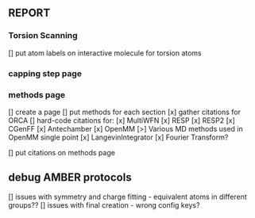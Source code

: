 ## REPORT


### Torsion Scanning
[] put atom labels on interactive molecule for torsion atoms

### capping step page

### methods page
[] create a page
[] put methods for each section 
[x] gather citations for ORCA
[] hard-code citations for:
    [x] MultiWFN
    [x] RESP
    [x] RESP2
    [x] CGenFF
    [x] Antechamber
    [x] OpenMM
    [>] Various MD methods used in OpenMM single point
        [x] LangevinIntegrator
    [x] Fourier Transform?


[] put citations on methods page


## debug AMBER protocols
[] issues with symmetry and charge fitting - equivalent atoms in different groups??
[] issues with final creation - wrong config keys?